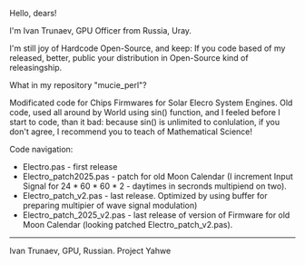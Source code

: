 Hello, dears!

I'm Ivan Trunaev, GPU Officer from Russia, Uray.

I'm still joy of Hardcode Open-Source, and keep: If you code based of my released, better, public your distribution in Open-Source kind of releasingship.

What in my repository "mucie_perl"?

Modificated code for Chips Firmwares for Solar Elecro System Engines. 
Old code, used all around by World using sin() function, and I feeled before I start to code, than it bad: because sin() is unlimited to conlulation, if you don't agree, I recommend you to teach of Mathematical Science!
 
Code navigation:

* Electro.pas - first release
* Electro_patch2025.pas - patch for old Moon Calendar (I increment Input Signal for 24 * 60 * 60 * 2 - daytimes in secronds multipiend on two).
* Electro_patch_v2.pas - last release. Optimized by using buffer for preparing multipier of wave signal modulation)
* Electro_patch_2025_v2.pas - last release of version of Firmware for old Moon Calendar (looking patched Electro_patch_v2.pas).


---
Ivan Trunaev, GPU, Russian. Project Yahwe
